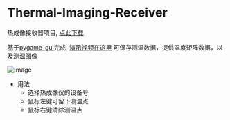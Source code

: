 # Thermal-Imaging-Receiver
热成像接收器项目, [点此下载](https://github.com/umeiko/Thermal-Imaging-Receiver/releases/tag/Thermal-Receiver-v0.0.1)

基于[pygame_gui](https://pygame-gui.readthedocs.io/en/latest/quick_start.html)完成, [演示视频在这里](https://www.bilibili.com/video/BV1tr421K7qp)
可保存测温数据，提供温度矩阵数据，以及测温图像

![image](https://github.com/user-attachments/assets/7b038145-cc2b-4249-b532-10f357a7ad7e)


- 用法
  - 选择热成像仪的设备号
  - 鼠标左键可留下测温点
  - 鼠标右键清除测温点

